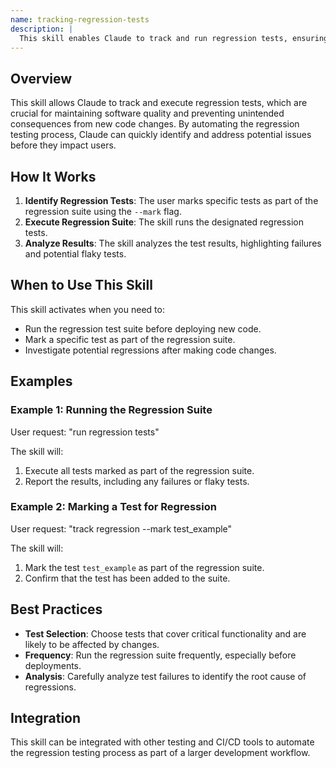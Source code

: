 ```yaml
---
name: tracking-regression-tests
description: |
  This skill enables Claude to track and run regression tests, ensuring new changes don't break existing functionality. It is triggered when the user asks to "track regression", "run regression tests", or uses the shortcut "reg". The skill helps in maintaining code stability by identifying critical tests, automating their execution, and analyzing the impact of changes. It also provides insights into test history and identifies flaky tests. The skill uses the `regression-test-tracker` plugin.
---
```


## Overview

This skill allows Claude to track and execute regression tests, which are crucial for maintaining software quality and preventing unintended consequences from new code changes. By automating the regression testing process, Claude can quickly identify and address potential issues before they impact users.

## How It Works

1. **Identify Regression Tests**: The user marks specific tests as part of the regression suite using the `--mark` flag.
2. **Execute Regression Suite**: The skill runs the designated regression tests.
3. **Analyze Results**: The skill analyzes the test results, highlighting failures and potential flaky tests.

## When to Use This Skill

This skill activates when you need to:
- Run the regression test suite before deploying new code.
- Mark a specific test as part of the regression suite.
- Investigate potential regressions after making code changes.

## Examples

### Example 1: Running the Regression Suite

User request: "run regression tests"

The skill will:
1. Execute all tests marked as part of the regression suite.
2. Report the results, including any failures or flaky tests.

### Example 2: Marking a Test for Regression

User request: "track regression --mark test_example"

The skill will:
1. Mark the test `test_example` as part of the regression suite.
2. Confirm that the test has been added to the suite.

## Best Practices

- **Test Selection**: Choose tests that cover critical functionality and are likely to be affected by changes.
- **Frequency**: Run the regression suite frequently, especially before deployments.
- **Analysis**: Carefully analyze test failures to identify the root cause of regressions.

## Integration

This skill can be integrated with other testing and CI/CD tools to automate the regression testing process as part of a larger development workflow.